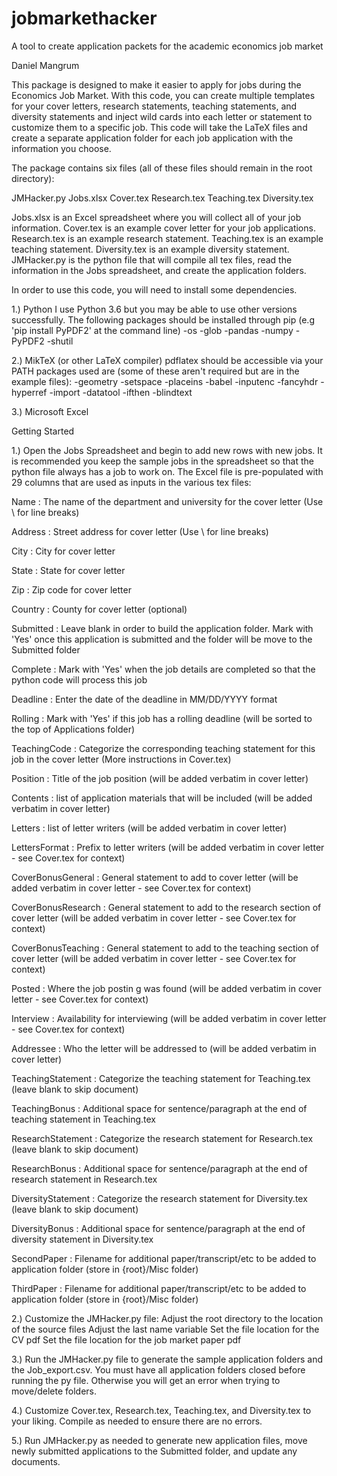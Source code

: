 # jobmarkethacker
 A tool to create application packets for the academic economics job market


Daniel Mangrum



This package is designed to make it easier to apply for jobs during the Economics Job Market. With this code, you can create multiple templates for your cover letters, research statements, teaching statements, and diversity statements and inject wild cards into each letter or statement to customize them to a specific job. This code will take the LaTeX files and create a separate application folder for each job application with the information you choose. 

The package contains six files (all of these files should remain in the root directory):

JMHacker.py
Jobs.xlsx
Cover.tex
Research.tex
Teaching.tex
Diversity.tex

Jobs.xlsx is an Excel spreadsheet where you will collect all of your job information.
Cover.tex is an example cover letter for your job applications.
Research.tex is an example research statement.
Teaching.tex is an example teaching statement.
Diversity.tex is an example diversity statement.
JMHacker.py is the python file that will compile all tex files, read the information in the Jobs spreadsheet, and create the application folders.

In order to use this code, you will need to install some dependencies.

1.) Python 
	I use Python 3.6 but you may be able to use other versions successfully. The following packages should be installed through pip (e.g 'pip install PyPDF2' at the command line)
		-os
		-glob
		-pandas 
		-numpy
		-PyPDF2
		-shutil

2.) MikTeX (or other LaTeX compiler)
	pdflatex should be accessible via your PATH
	packages used are (some of these aren't required but are in the example files):
		-geometry
		-setspace
		-placeins
		-babel
		-inputenc
		-fancyhdr
		-hyperref
		-import
		-datatool
		-ifthen
		-blindtext

3.) Microsoft Excel


Getting Started


1.) Open the Jobs Spreadsheet and begin to add new rows with new jobs. It is recommended you keep the sample jobs in the spreadsheet so that the python file always has a job to work on. The Excel file is pre-populated with 29 columns that are used as inputs in the various tex files:

Name : The name of the department and university for the cover letter (Use \\ for line breaks)

Address : Street address for cover letter (Use \\ for line breaks)

City : City for cover letter

State : State for cover letter

Zip : Zip code for cover letter 

Country : County for cover letter (optional)

Submitted : Leave blank in order to build the application folder. Mark with 'Yes' once this application is submitted and the folder will be move to the Submitted folder

Complete : Mark with 'Yes' when the job details are completed so that the python code will process this job

Deadline : Enter the date of the deadline in MM/DD/YYYY format 

Rolling : Mark with 'Yes' if this job has a rolling deadline (will be sorted to the top of Applications folder)

TeachingCode : Categorize the corresponding teaching statement for this job in the cover letter (More instructions in Cover.tex)

Position : Title of the job position (will be added verbatim in cover letter)

Contents : list of application materials that will be included (will be added verbatim in cover letter)

Letters : list of letter writers (will be added verbatim in cover letter)

LettersFormat : Prefix to letter writers (will be added verbatim in cover letter - see Cover.tex for context)

CoverBonusGeneral : General statement to add to cover letter (will be added verbatim in cover letter - see Cover.tex for context)

CoverBonusResearch : General statement to add to the research section of cover letter (will be added verbatim in cover letter - see Cover.tex for context)

CoverBonusTeaching : General statement to add to the teaching section of cover letter (will be added verbatim in cover letter - see Cover.tex for context)

Posted : Where the job postin g was found (will be added verbatim in cover letter - see Cover.tex for context)

Interview : Availability for interviewing (will be added verbatim in cover letter - see Cover.tex for context)

Addressee : Who the letter will be addressed to (will be added verbatim in cover letter)

TeachingStatement : Categorize the teaching statement for Teaching.tex (leave blank to skip document)

TeachingBonus : Additional space for sentence/paragraph at the end of teaching statement in Teaching.tex

ResearchStatement : Categorize the research statement for Research.tex (leave blank to skip document)

ResearchBonus : Additional space for sentence/paragraph at the end of research statement in Research.tex

DiversityStatement : Categorize the research statement for Diversity.tex (leave blank to skip document)

DiversityBonus : Additional space for sentence/paragraph at the end of diversity statement in Diversity.tex

SecondPaper : Filename for additional paper/transcript/etc to be added to application folder (store in {root}/Misc folder)

ThirdPaper : Filename for additional paper/transcript/etc to be added to application folder (store in {root}/Misc folder)




2.) Customize the JMHacker.py file:
	Adjust the root directory to the location of the source files
	Adjust the last name variable
	Set the file location for the CV pdf
	Set the file location for the job market paper pdf

3.) Run the JMHacker.py file to generate the sample application folders and the Job_export.csv. You must have all application folders closed before running the py file. Otherwise you will get an error when trying to move/delete folders.

4.) Customize Cover.tex, Research.tex, Teaching.tex, and Diversity.tex to your liking. Compile as needed to ensure there are no errors.

5.) Run JMHacker.py as needed to generate new application files, move newly submitted applications to the Submitted folder, and update any documents.


